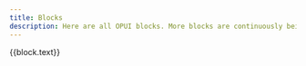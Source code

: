 ```yaml
---
title: Blocks
description: Here are all OPUI blocks. More blocks are continuously being added!
---
```


<script setup>
  import {useData} from "vitepress"

  const { theme} = useData()

  const blocks = theme.value.sidebar["/blocks"].find((item) => item.text === "Blocks")?.items
</script>

<style scoped>
  .card-grid {
    display: grid;
    gap: var(--size-3);
    grid-template-columns: repeat(auto-fit, minmax(16rem, 1fr));
    align-items: stretch;
    margin-block-start: var(--size-3);
  }

  .card-grid a.card {
    display: block;
    text-decoration: none;
    color: inherit;
  }

  .card:hover {
    p {
      text-decoration: underline;
    }
  }

  .card-grid a.card .content {
    display: flex;
    align-items: center;
    justify-content: space-between;
  }

  .card-grid a.card .content p {
    margin: 0;
  }

  ul {
    list-style-type: none;
    padding: 0;
  }
</style>

<ul class="card-grid">
  <li v-for="block in blocks">
  <a :href="block.link" class="card outlined">
    <div class="content">
      <p>{{block.text}}</p>
    </div>
  </a>
  </li>
</ul>
